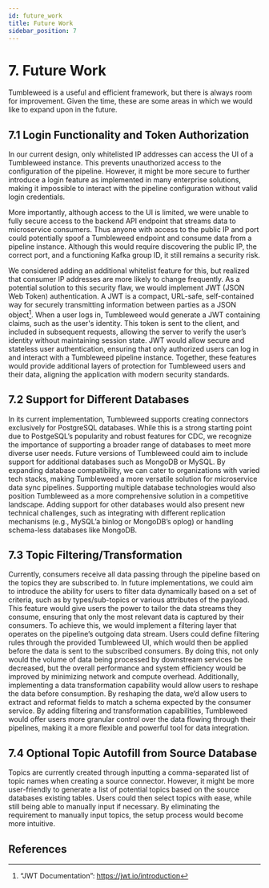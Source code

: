 ```yaml
---
id: future_work
title: Future Work
sidebar_position: 7
---
```


# 7. Future Work
Tumbleweed is a useful and efficient framework, but there is always room for improvement. Given the time, these are some areas in which we would like to expand upon in the future.

## 7.1 Login Functionality and Token Authorization
In our current design, only whitelisted IP addresses can access the UI of a Tumbleweed instance. This prevents unauthorized access to the configuration of the pipeline. However, it might be more secure to further introduce a login feature as implemented in many enterprise solutions, making it impossible to interact with the pipeline configuration without valid login credentials.

More importantly, although access to the UI is limited, we were unable to fully secure access to the backend API endpoint that streams data to microservice consumers. Thus anyone with access to the public IP and port could potentially spoof a Tumbleweed endpoint and consume data from a pipeline instance. Although this would require discovering the public IP, the correct port, and a functioning Kafka group ID, it still remains a security risk.

We considered adding an additional whitelist feature for this, but realized that consumer IP addresses are more likely to change frequently. 
As a potential solution to this security flaw, we would implement JWT (JSON Web Token) authentication. A JWT is a compact, URL-safe, self-contained way for securely transmitting information between parties as a JSON object[^1]. When a user logs in, Tumbleweed would generate a JWT containing claims, such as the user's identity. This token is sent to the client, and included in subsequent requests, allowing the server to verify the user’s identity without maintaining session state. JWT would allow secure and stateless user authentication, ensuring that only authorized users can log in and interact with a Tumbleweed pipeline instance.
Together, these features would provide additional layers of protection for Tumbleweed users and their data, aligning the application with modern security standards.

## 7.2 Support for Different Databases
In its current implementation, Tumbleweed supports creating connectors exclusively for PostgreSQL databases. While this is a strong starting point due to PostgeSQL’s popularity and  robust features for CDC, we recognize the importance of supporting a broader range of databases to meet more diverse user needs.
Future versions of Tumbleweed could aim to include support for additional databases such as MongoDB or MySQL. By expanding database compatibility, we can cater to organizations with varied tech stacks, making Tumbleweed a more versatile solution for microservice data sync pipelines. Supporting multiple database technologies would also position Tumbleweed as a more comprehensive solution in a competitive landscape.
Adding support for other databases would also present new technical challenges, such as integrating with different replication mechanisms (e.g., MySQL’a binlog or MongoDB’s oplog) or handling schema-less databases like MongoDB.


## 7.3 Topic Filtering/Transformation
Currently, consumers receive all data passing through the pipeline based on the topics they are subscribed to. In future implementations, we could aim to introduce the ability for users to filter data dynamically based on a set of criteria, such as by types/sub-topics or various attributes of the payload. This feature would give users the power to tailor the data streams they consume, ensuring that only the most relevant data is captured by their consumers.
To achieve this, we would implement a filtering layer that operates on the pipeline’s outgoing data stream. Users could define filtering rules through the provided Tumbleweed UI, which would then be applied before the data is sent to the subscribed consumers. By doing this, not only would the volume of data being processed by downstream services be decreased, but the overall performance and system efficiency would be improved by minimizing network and compute overhead.
Additionally, implementing a data transformation capability would allow users to reshape the data before consumption. By reshaping the data, we’d allow users to extract and reformat fields to match a schema expected by the consumer service.
By adding filtering and transformation capabilities, Tumbleweed would offer users more granular control over the data flowing through their pipelines, making it a more flexible and powerful tool for data integration.

## 7.4 Optional Topic Autofill from Source Database 
Topics are currently created through inputting a comma-separated list of topic names when creating a source connector. However, it might be more user-friendly to generate a list of potential topics based on the source databases existing tables. Users could then select topics with ease, while still being able to manually input if necessary. By eliminating the requirement to manually input topics, the setup process would become more intuitive.

## References
[^1]: “JWT Documentation”: https://jwt.io/introduction